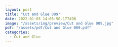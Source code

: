 ```yaml
---
layout: post
title: "Cut and Glue 009"
date: 2022-01-03 14:05:50.177498
image: "/assets/img/preview/Cut and Glue 009.jpg"
pdf: "/assets/pdf/Cut and Glue 009.pdf"
categories:
  - Cut and Glue 
---
```

